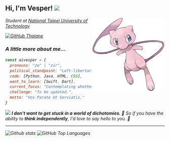 <h2> Hi, I'm Vesper! <img src="https://i.pinimg.com/originals/0f/58/60/0f5860ab2d063aaa92d55a994d9b47e4.gif" width="50"></h2>
<img align='right' src="./Mew.webp" width="230">
<p><em>Student at <a href="https://www.ntut.edu.tw/">National Taipei University of Technology</a></p>

[![GitHub Thaiane](https://img.shields.io/github/followers/AIVesper?label=follow&style=social)](https://github.com/AIVesper)


### A little more about me...  

```javascript
const aivesper = {
  pronouns: "ze" | "zir",
  political_standpoint: "Left-libertarianism",
  code: [Python, Java, HTML, CSS],
  want_to_learn: [Swift, Dart],
  current_focus: "Contemplating whether to apply for graduate school.",
  challenge: "To be updated.",
  motto: "Vos Parate Ut Serviatis."
}
```

<img src="https://cdn.lowgif.com/full/70e39585bb0f392f-realistic-pokeball-physics-pokemon-go-on-scratch.gif" width="60"> <em><b>I don't want to get stuck in a world of dichotomies.  :shit:</b> So if you have the ability to <b>think independently</b>, I'd love to say hello to you. :blue_heart:</em>

---

![Github stats](https://github-readme-stats.vercel.app/api?username=AIVesper&show_icons=true&theme=nord&hide_title=true)
![GitHub Top Languages](https://github-readme-stats.vercel.app/api/top-langs/?username=AIVesper&theme=nord&layout=compact)
